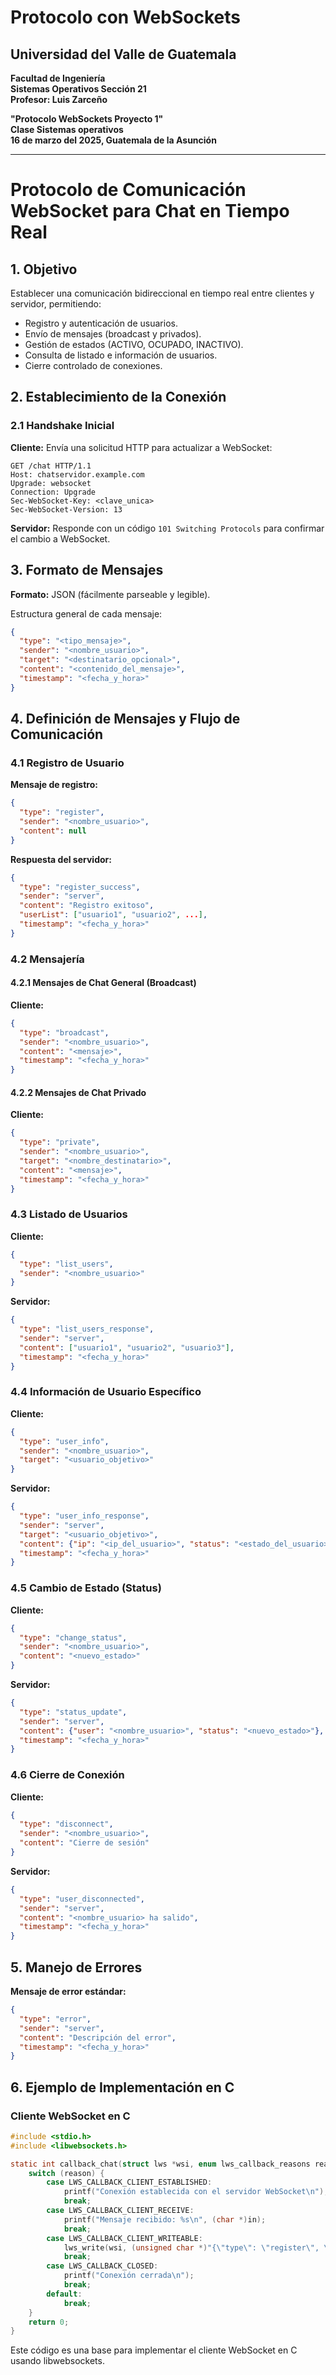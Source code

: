 # Protocolo con WebSockets

## Universidad del Valle de Guatemala  
**Facultad de Ingeniería**  
**Sistemas Operativos Sección 21**  
**Profesor: Luis Zarceño**  

**"Protocolo WebSockets Proyecto 1"**  
**Clase Sistemas operativos**  
**16 de marzo del 2025, Guatemala de la Asunción**  

---

# Protocolo de Comunicación WebSocket para Chat en Tiempo Real

## 1. Objetivo

Establecer una comunicación bidireccional en tiempo real entre clientes y servidor, permitiendo:

- Registro y autenticación de usuarios.
- Envío de mensajes (broadcast y privados).
- Gestión de estados (ACTIVO, OCUPADO, INACTIVO).
- Consulta de listado e información de usuarios.
- Cierre controlado de conexiones.

## 2. Establecimiento de la Conexión

### 2.1 Handshake Inicial

**Cliente:** Envía una solicitud HTTP para actualizar a WebSocket:

```http
GET /chat HTTP/1.1
Host: chatservidor.example.com
Upgrade: websocket
Connection: Upgrade
Sec-WebSocket-Key: <clave_unica>
Sec-WebSocket-Version: 13
```

**Servidor:** Responde con un código `101 Switching Protocols` para confirmar el cambio a WebSocket.

## 3. Formato de Mensajes

**Formato:** JSON (fácilmente parseable y legible).

Estructura general de cada mensaje:

```json
{
  "type": "<tipo_mensaje>",
  "sender": "<nombre_usuario>",
  "target": "<destinatario_opcional>",
  "content": "<contenido_del_mensaje>",
  "timestamp": "<fecha_y_hora>"
}
```

## 4. Definición de Mensajes y Flujo de Comunicación

### 4.1 Registro de Usuario

**Mensaje de registro:**

```json
{
  "type": "register",
  "sender": "<nombre_usuario>",
  "content": null
}
```

**Respuesta del servidor:**

```json
{
  "type": "register_success",
  "sender": "server",
  "content": "Registro exitoso",
  "userList": ["usuario1", "usuario2", ...],
  "timestamp": "<fecha_y_hora>"
}
```

### 4.2 Mensajería

#### 4.2.1 Mensajes de Chat General (Broadcast)

**Cliente:**

```json
{
  "type": "broadcast",
  "sender": "<nombre_usuario>",
  "content": "<mensaje>",
  "timestamp": "<fecha_y_hora>"
}
```

#### 4.2.2 Mensajes de Chat Privado

**Cliente:**

```json
{
  "type": "private",
  "sender": "<nombre_usuario>",
  "target": "<nombre_destinatario>",
  "content": "<mensaje>",
  "timestamp": "<fecha_y_hora>"
}
```

### 4.3 Listado de Usuarios

**Cliente:**

```json
{
  "type": "list_users",
  "sender": "<nombre_usuario>"
}
```

**Servidor:**

```json
{
  "type": "list_users_response",
  "sender": "server",
  "content": ["usuario1", "usuario2", "usuario3"],
  "timestamp": "<fecha_y_hora>"
}
```

### 4.4 Información de Usuario Específico

**Cliente:**

```json
{
  "type": "user_info",
  "sender": "<nombre_usuario>",
  "target": "<usuario_objetivo>"
}
```

**Servidor:**

```json
{
  "type": "user_info_response",
  "sender": "server",
  "target": "<usuario_objetivo>",
  "content": {"ip": "<ip_del_usuario>", "status": "<estado_del_usuario>"},
  "timestamp": "<fecha_y_hora>"
}
```

### 4.5 Cambio de Estado (Status)

**Cliente:**

```json
{
  "type": "change_status",
  "sender": "<nombre_usuario>",
  "content": "<nuevo_estado>"
}
```

**Servidor:**

```json
{
  "type": "status_update",
  "sender": "server",
  "content": {"user": "<nombre_usuario>", "status": "<nuevo_estado>"},
  "timestamp": "<fecha_y_hora>"
}
```

### 4.6 Cierre de Conexión

**Cliente:**

```json
{
  "type": "disconnect",
  "sender": "<nombre_usuario>",
  "content": "Cierre de sesión"
}
```

**Servidor:**

```json
{
  "type": "user_disconnected",
  "sender": "server",
  "content": "<nombre_usuario> ha salido",
  "timestamp": "<fecha_y_hora>"
}
```

## 5. Manejo de Errores

**Mensaje de error estándar:**

```json
{
  "type": "error",
  "sender": "server",
  "content": "Descripción del error",
  "timestamp": "<fecha_y_hora>"
}
```

## 6. Ejemplo de Implementación en C

### Cliente WebSocket en C

```c
#include <stdio.h>
#include <libwebsockets.h>

static int callback_chat(struct lws *wsi, enum lws_callback_reasons reason, void *user, void *in, size_t len) {
    switch (reason) {
        case LWS_CALLBACK_CLIENT_ESTABLISHED:
            printf("Conexión establecida con el servidor WebSocket\n");
            break;
        case LWS_CALLBACK_CLIENT_RECEIVE:
            printf("Mensaje recibido: %s\n", (char *)in);
            break;
        case LWS_CALLBACK_CLIENT_WRITEABLE:
            lws_write(wsi, (unsigned char *)"{\"type\": \"register\", \"sender\": \"usuario1\"}", 50, LWS_WRITE_TEXT);
            break;
        case LWS_CALLBACK_CLOSED:
            printf("Conexión cerrada\n");
            break;
        default:
            break;
    }
    return 0;
}
```

Este código es una base para implementar el cliente WebSocket en C usando libwebsockets.

